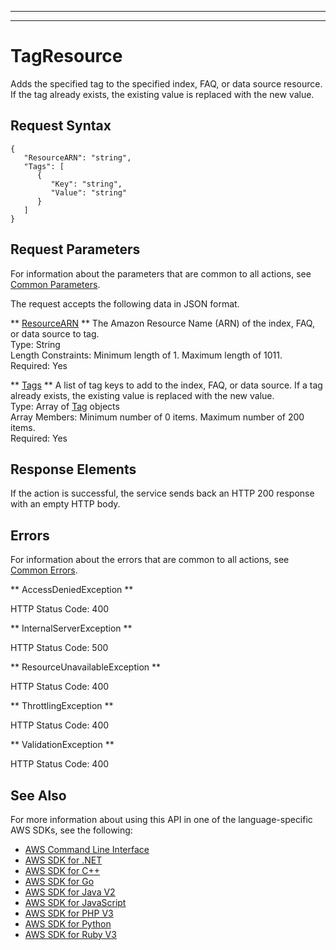 --------

--------

# TagResource<a name="API_TagResource"></a>

Adds the specified tag to the specified index, FAQ, or data source resource\. If the tag already exists, the existing value is replaced with the new value\.

## Request Syntax<a name="API_TagResource_RequestSyntax"></a>

```
{
   "ResourceARN": "string",
   "Tags": [ 
      { 
         "Key": "string",
         "Value": "string"
      }
   ]
}
```

## Request Parameters<a name="API_TagResource_RequestParameters"></a>

For information about the parameters that are common to all actions, see [Common Parameters](CommonParameters.md)\.

The request accepts the following data in JSON format\.

 ** [ResourceARN](#API_TagResource_RequestSyntax) **   <a name="Kendra-TagResource-request-ResourceARN"></a>
The Amazon Resource Name \(ARN\) of the index, FAQ, or data source to tag\.  
Type: String  
Length Constraints: Minimum length of 1\. Maximum length of 1011\.  
Required: Yes

 ** [Tags](#API_TagResource_RequestSyntax) **   <a name="Kendra-TagResource-request-Tags"></a>
A list of tag keys to add to the index, FAQ, or data source\. If a tag already exists, the existing value is replaced with the new value\.  
Type: Array of [Tag](API_Tag.md) objects  
Array Members: Minimum number of 0 items\. Maximum number of 200 items\.  
Required: Yes

## Response Elements<a name="API_TagResource_ResponseElements"></a>

If the action is successful, the service sends back an HTTP 200 response with an empty HTTP body\.

## Errors<a name="API_TagResource_Errors"></a>

For information about the errors that are common to all actions, see [Common Errors](CommonErrors.md)\.

 ** AccessDeniedException **   
  
HTTP Status Code: 400

 ** InternalServerException **   
  
HTTP Status Code: 500

 ** ResourceUnavailableException **   
  
HTTP Status Code: 400

 ** ThrottlingException **   
  
HTTP Status Code: 400

 ** ValidationException **   
  
HTTP Status Code: 400

## See Also<a name="API_TagResource_SeeAlso"></a>

For more information about using this API in one of the language\-specific AWS SDKs, see the following:
+  [AWS Command Line Interface](https://docs.aws.amazon.com/goto/aws-cli/kendra-2019-02-03/TagResource) 
+  [AWS SDK for \.NET](https://docs.aws.amazon.com/goto/DotNetSDKV3/kendra-2019-02-03/TagResource) 
+  [AWS SDK for C\+\+](https://docs.aws.amazon.com/goto/SdkForCpp/kendra-2019-02-03/TagResource) 
+  [AWS SDK for Go](https://docs.aws.amazon.com/goto/SdkForGoV1/kendra-2019-02-03/TagResource) 
+  [AWS SDK for Java V2](https://docs.aws.amazon.com/goto/SdkForJavaV2/kendra-2019-02-03/TagResource) 
+  [AWS SDK for JavaScript](https://docs.aws.amazon.com/goto/AWSJavaScriptSDK/kendra-2019-02-03/TagResource) 
+  [AWS SDK for PHP V3](https://docs.aws.amazon.com/goto/SdkForPHPV3/kendra-2019-02-03/TagResource) 
+  [AWS SDK for Python](https://docs.aws.amazon.com/goto/boto3/kendra-2019-02-03/TagResource) 
+  [AWS SDK for Ruby V3](https://docs.aws.amazon.com/goto/SdkForRubyV3/kendra-2019-02-03/TagResource) 